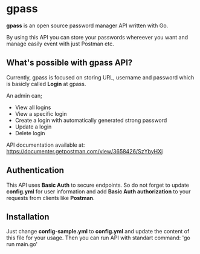 # gpass

**gpass** is an open source password manager API written with Go. 

By using this API you can store your passwords whereever you want and manage easily event with just Postman etc.

## What's possible with gpass API?

Currently, gpass is focused on storing URL, username and password which is basicly called **Login** at gpass. 

An admin can;

- View all logins
- View a specific login
- Create a login with automatically generated strong password
- Update a login
- Delete login
    
API documentation available at: https://documenter.getpostman.com/view/3658426/SzYbyHXj

## Authentication

This API uses **Basic Auth** to secure endpoints. So do not forget to update **config.yml** for user information and add **Basic Auth authorization** to your requests from clients like **Postman**.

## Installation
Just change **config-sample.yml** to **config.yml** and update the content of this file for your usage. Then you can run API with standart command: 'go run main.go'